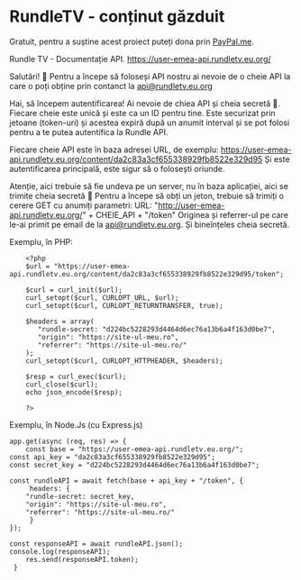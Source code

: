 # RundleTV - conținut găzduit
Gratuit, pentru a suștine acest proiect puteți dona prin [PayPal.me](https://paypal.me/ovidiucapraru).

Rundle TV - Documentație API.
https://user-emea-api.rundletv.eu.org/

Salutări! 👋
Pentru a începe să foloseși API nostru ai nevoie de o cheie API la care o poți obține prin contanct la api@rundletv.eu.org

Hai, să începem autentificarea! Ai nevoie de chiea API și cheia secretă 🤫. Fiecare cheie este unică și este ca un ID pentru tine.
Este securizat prin jetoane (token-uri) și acestea expiră după un anumit interval și se pot folosi pentru a te putea autentifica la Rundle API.

Fiecare cheie API este în baza adresei URL, de exemplu: https://user-emea-api.rundletv.eu.org/content/da2c83a3cf655338929fb8522e329d95
Și este autentificarea principală, este sigur să o folosești oriunde.

Atenție, aici trebuie să fie undeva pe un server, nu în baza aplicației, aici se trimite cheia secretă 🤫
Pentru a începe să obți un jeton, trebuie să trimiți o cerere GET cu anumiți parametri:
URL: "http://user-emea-api.rundletv.eu.org/" + CHEIE_API + "/token"
Originea și referrer-ul pe care le-ai primit pe email de la api@rundletv.eu.org.
Și bineînțeles cheia secretă.

Exemplu, în PHP:

		<?php
		$url = "https://user-emea-api.rundletv.eu.org/content/da2c83a3cf655338929fb8522e329d95/token";

		$curl = curl_init($url);
		curl_setopt($curl, CURLOPT_URL, $url);
		curl_setopt($curl, CURLOPT_RETURNTRANSFER, true);

		$headers = array(
		   "rundle-secret: "d224bc5228293d4464d6ec76a13b6a4f163d0be7",
		   "origin": "https://site-ul-meu.ro",
		   "referrer": "https://site-ul-meu.ro/"
		);
		curl_setopt($curl, CURLOPT_HTTPHEADER, $headers);

		$resp = curl_exec($curl);
		curl_close($curl);
		echo json_encode($resp);

		?>


Exemplu, în Node.Js (cu Express.js)

    app.get(async (req, res) => {
     	const base = "https://user-emea-api.rundletv.eu.org/";
	const api_key = "da2c83a3cf655338929fb8522e329d95";
	const secret_key = "d224bc5228293d4464d6ec76a13b6a4f163d0be7";

	const rundleAPI = await fetch(base + api_key + "/token", {
	     headers: {
		"rundle-secret: secret_key,
		"origin": "https://site-ul-meu.ro",
		"referrer": "https://site-ul-meu.ro/"
	     }
	});

	const responseAPI = await rundleAPI.json();
	console.log(responseAPI);
     	res.send(responseAPI.token);
     }
